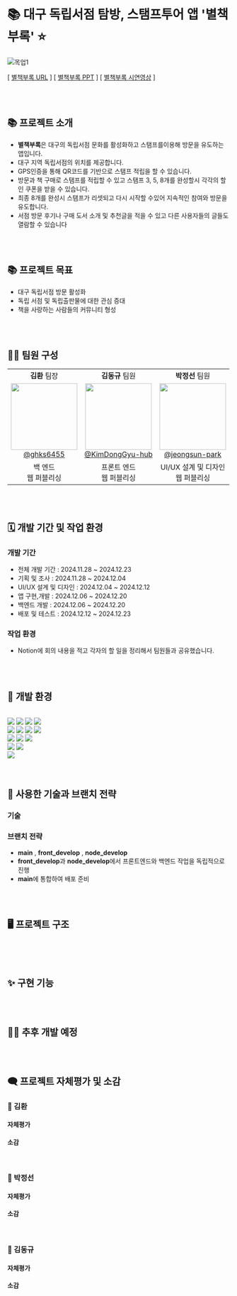 
# 📚 대구 독립서점 탐방, 스탬프투어 앱  '별책부록' ⭐

![목업1](https://github.com/user-attachments/assets/7e0fb54e-d98f-4a86-9dd1-0ba491ffd857)


[  [별책부록 URL]()  ] [  [별책부록 PPT]()  ]  [  [별책부록 시연영상]()  ]


<br>
<br>

## 📚 프로젝트 소개
* **별책부록**은 대구의 독립서점 문화를 활성화하고 스탬프를이용해 방문을 유도하는 앱입니다.
* 대구 지역 독립서점의 위치를 제공합니다.
* GPS인증을 통해 QR코드를 기반으로 스탬프 적립을 할 수 있습니다.
* 방문과 책 구매로 스탬프를 적립할 수 있고 스탬프 3, 5, 8개를 완성할시 각각의 할인 쿠폰을 받을 수 있습니다.
* 최종 8개를 완성시 스탬프가 리셋되고 다시 시작할 수있어 지속적인 참여와 방문을 유도합니다.
* 서점 방문 후기나 구매 도서 소개 및 추천글을 적을 수 있고 다른 사용자들의 글들도 열람할 수 있습니다

<br>
<br>

## 📚 프로젝트 목표
* 대구 독립서점 방문 활성화
* 독립 서점 및 독립출판물에 대한 관심 증대
* 책을 사랑하는 사람들의 커뮤니티 형성

<br>
<br>

## 👨‍🏫 팀원 구성

<table>
  <tbody>
    <tr>
      <td align="center"><b>김환</b> 팀장</td>
       <td align="center"><b>김동규</b> 팀원</td>
       <td align="center"><b>박정선</b> 팀원</td>
    </tr>
    <tr>
      <td align="center"><a href="https://github.com/ghks6455"><img src="https://avatars.githubusercontent.com/u/175993241?v=4" width="150px" alt=""/><br />@ghks6455</a></td>
      <td align="center"><a href="https://github.com/KimDongGyu-hub"><img src="https://avatars.githubusercontent.com/u/175993259?v=4" width="150px" alt=""/><br />@KimDongGyu-hub</a></td>
      <td align="center"><a href="https://github.com/jeongsun-park"><img src="https://avatars.githubusercontent.com/u/175993255?v=4" width="150px" alt=""/><br />@jeongsun-park</a></td>
     <tr/>
       <tr>
         <td align="center">백 엔드<br/>웹 퍼블리싱</td>
         <td align="center">프론트 엔드<br/>웹 퍼블리싱</td>
         <td align="center">UI/UX 설계 및 디자인<br/>웹 퍼블리싱</td>
       </tr>
  </tbody>
</table>

<br>
<br>

## 🗓 개발 기간 및 작업 환경
### 개발 기간

* 전체 개발 기간 : 2024.11.28 ~ 2024.12.23
* 기획 및 조사 : 2024.11.28 ~ 2024.12.04
* UI/UX 설계 및 디자인 : 2024.12.04 ~ 2024.12.12
* 앱 구현,개발 : 2024.12.06 ~ 2024.12.20
* 백엔드 개발 : 2024.12.06 ~ 2024.12.20
* 배포 및 테스트 : 2024.12.12 ~ 2024.12.23
  
### 작업 환경
* Notion에 회의 내용을 적고 각자의 할 일을 정리해서 팀원들과 공유했습니다.

<br>
<br>

## 📝 개발 환경

<br>

<div>
  <img src="https://img.shields.io/badge/html5-E34F26?style=for-the-badge&logo=html5&logoColor=white"> 
  <img src="https://img.shields.io/badge/css-1572B6?style=for-the-badge&logo=css3&logoColor=white"> 
  <img src="https://img.shields.io/badge/javascript-F7DF1E?style=for-the-badge&logo=javascript&logoColor=black">
  <img src="https://img.shields.io/badge/react-61DAFB?style=for-the-badge&logo=react&logoColor=black">
</div>
<div>
  <img src="https://img.shields.io/badge/node.js-339933?style=for-the-badge&logo=Node.js&logoColor=white">
  <img src="https://img.shields.io/badge/mariaDB-444B5F?style=for-the-badge&logo=mariaDB&logoColor=white">
  <img src="https://img.shields.io/badge/HeidiSOL-7DD442?style=for-the-badge&logo=HeidiSOL&logoColor=white">
  <img src="https://img.shields.io/badge/express-000000?style=for-the-badge&logo=express&logoColor=white">
</div>
<div>
  <img src="https://img.shields.io/badge/Figma-9847FF?style=for-the-badge&logo=figma&logoColor=white">
  <img src="https://img.shields.io/badge/Photoshop-475AFF?style=for-the-badge&logo=adobephotoshop&logoColor=white">
  <img src="https://img.shields.io/badge/Illustrator-FFC147?style=for-the-badge&logo=adobeillustrator&logoColor=white">
</div>
<div>
  <img src="https://img.shields.io/badge/github-181717?style=for-the-badge&logo=github&logoColor=white">
  <img src="https://img.shields.io/badge/git-F05032?style=for-the-badge&logo=git&logoColor=white">
</div>
<div>
<img src="https://img.shields.io/badge/netlify-4AC0C5?style=for-the-badge&logo=netlify&logoColor=white">
</div>

<br>
<br>

## 📝 사용한 기술과 브랜치 전략

### 기술



  
### 브랜치 전략
* **main** , **front_develop** , **node_develop**
*  **front_develop**과 **node_develop**에서 프론트엔드와 백엔드 작업을 독립적으로 진행
*  **main**에 통합하여 배포 준비

<br>
<br>

## 🖥 프로젝트 구조
```

```

<br>
<br>

## ✨ 구현 기능


<br>
<br>

## 🏃‍♂️ 추후 개발 예정



<br>
<br>

## 🗨 프로젝트 자체평가 및 소감
### 📙 김환
#### 자체평가

#### 소감


<br>

### 📕 박정선
#### 자체평가

#### 소감


<br>

### 📘 김동규
#### 자체평가

#### 소감


<br>


<br>
<br>

